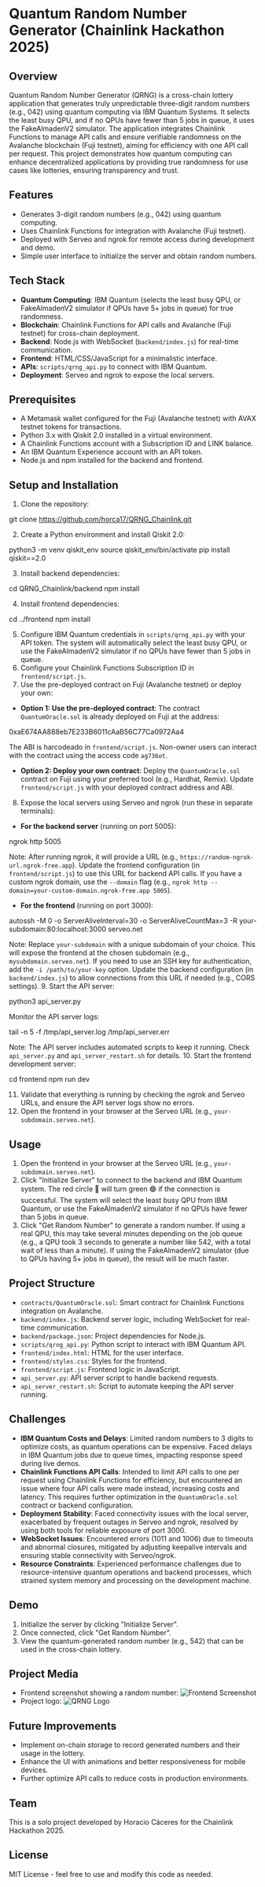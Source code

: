 # Quantum Random Number Generator (Chainlink Hackathon 2025)

## Overview

Quantum Random Number Generator (QRNG) is a cross-chain lottery application that generates truly unpredictable three-digit random numbers (e.g., 042) using quantum computing via IBM Quantum Systems. It selects the least busy QPU, and if no QPUs have fewer than 5 jobs in queue, it uses the FakeAlmadenV2 simulator. The application integrates Chainlink Functions to manage API calls and ensure verifiable randomness on the Avalanche blockchain (Fuji testnet), aiming for efficiency with one API call per request. This project demonstrates how quantum computing can enhance decentralized applications by providing true randomness for use cases like lotteries, ensuring transparency and trust.

## Features

- Generates 3-digit random numbers (e.g., 042) using quantum computing.
- Uses Chainlink Functions for integration with Avalanche (Fuji testnet).
- Deployed with Serveo and ngrok for remote access during development and demo.
- Simple user interface to initialize the server and obtain random numbers.

## Tech Stack

- **Quantum Computing**: IBM Quantum (selects the least busy QPU, or FakeAlmadenV2 simulator if QPUs have 5+ jobs in queue) for true randomness.
- **Blockchain**: Chainlink Functions for API calls and Avalanche (Fuji testnet) for cross-chain deployment.
- **Backend**: Node.js with WebSocket (`backend/index.js`) for real-time communication.
- **Frontend**: HTML/CSS/JavaScript for a minimalistic interface.
- **APIs**: `scripts/qrng_api.py` to connect with IBM Quantum.
- **Deployment**: Serveo and ngrok to expose the local servers.

## Prerequisites

- A Metamask wallet configured for the Fuji (Avalanche testnet) with AVAX testnet tokens for transactions.
- Python 3.x with Qiskit 2.0 installed in a virtual environment.
- A Chainlink Functions account with a Subscription ID and LINK balance.
- An IBM Quantum Experience account with an API token.
- Node.js and npm installed for the backend and frontend.

## Setup and Installation

1. Clone the repository:

git clone https://github.com/horca17/QRNG_Chainlink.git

2. Create a Python environment and install Qiskit 2.0:

python3 -m venv qiskit_env
source qiskit_env/bin/activate
pip install qiskit==2.0

3. Install backend dependencies:

cd QRNG_Chainlink/backend
npm install

4. Install frontend dependencies:

cd ../frontend
npm install

5. Configure IBM Quantum credentials in `scripts/qrng_api.py` with your API token. The system will automatically select the least busy QPU, or use the FakeAlmadenV2 simulator if no QPUs have fewer than 5 jobs in queue.
6. Configure your Chainlink Functions Subscription ID in `frontend/script.js`.
7. Use the pre-deployed contract on Fuji (Avalanche testnet) or deploy your own:
- **Option 1: Use the pre-deployed contract**:
  The contract `QuantumOracle.sol` is already deployed on Fuji at the address:

0xaE674AA888eb7E233B6011cAaB56C77Ca0972Aa4

The ABI is harcodeado in `frontend/script.js`. Non-owner users can interact with the contract using the access code `ag736ot`.
- **Option 2: Deploy your own contract**:
Deploy the `QuantumOracle.sol` contract on Fuji using your preferred tool (e.g., Hardhat, Remix). Update `frontend/script.js` with your deployed contract address and ABI.
8. Expose the local servers using Serveo and ngrok (run these in separate terminals):
- **For the backend server** (running on port 5005):

ngrok http 5005

Note: After running ngrok, it will provide a URL (e.g., `https://random-ngrok-url.ngrok-free.app`). Update the frontend configuration (in `frontend/script.js`) to use this URL for backend API calls. If you have a custom ngrok domain, use the `--domain` flag (e.g., `ngrok http --domain=your-custom-domain.ngrok-free.app 5005`).
- **For the frontend** (running on port 3000):

autossh -M 0 -o ServerAliveInterval=30 -o ServerAliveCountMax=3 -R your-subdomain:80:localhost:3000 serveo.net

Note: Replace `your-subdomain` with a unique subdomain of your choice. This will expose the frontend at the chosen subdomain (e.g., `mysubdomain.serveo.net`). If you need to use an SSH key for authentication, add the `-i /path/to/your-key` option. Update the backend configuration (in `backend/index.js`) to allow connections from this URL if needed (e.g., CORS settings).
9. Start the API server:

python3 api_server.py

Monitor the API server logs:

tail -n 5 -f /tmp/api_server.log /tmp/api_server.err

Note: The API server includes automated scripts to keep it running. Check `api_server.py` and `api_server_restart.sh` for details.
10. Start the frontend development server:

cd frontend
npm run dev

11. Validate that everything is running by checking the ngrok and Serveo URLs, and ensure the API server logs show no errors.
12. Open the frontend in your browser at the Serveo URL (e.g., `your-subdomain.serveo.net`).

## Usage

1. Open the frontend in your browser at the Serveo URL (e.g., `your-subdomain.serveo.net`).
2. Click "Initialize Server" to connect to the backend and IBM Quantum system. The red circle 🔴 will turn green 🟢 if the connection is successful. The system will select the least busy QPU from IBM Quantum, or use the FakeAlmadenV2 simulator if no QPUs have fewer than 5 jobs in queue.
3. Click "Get Random Number" to generate a random number. If using a real QPU, this may take several minutes depending on the job queue (e.g., a QPU took 3 seconds to generate a number like 542, with a total wait of less than a minute). If using the FakeAlmadenV2 simulator (due to QPUs having 5+ jobs in queue), the result will be much faster.

## Project Structure

- `contracts/QuantumOracle.sol`: Smart contract for Chainlink Functions integration on Avalanche.
- `backend/index.js`: Backend server logic, including WebSocket for real-time communication.
- `backend/package.json`: Project dependencies for Node.js.
- `scripts/qrng_api.py`: Python script to interact with IBM Quantum API.
- `frontend/index.html`: HTML for the user interface.
- `frontend/styles.css`: Styles for the frontend.
- `frontend/script.js`: Frontend logic in JavaScript.
- `api_server.py`: API server script to handle backend requests.
- `api_server_restart.sh`: Script to automate keeping the API server running.

## Challenges

- **IBM Quantum Costs and Delays**: Limited random numbers to 3 digits to optimize costs, as quantum operations can be expensive. Faced delays in IBM Quantum jobs due to queue times, impacting response speed during live demos.
- **Chainlink Functions API Calls**: Intended to limit API calls to one per request using Chainlink Functions for efficiency, but encountered an issue where four API calls were made instead, increasing costs and latency. This requires further optimization in the `QuantumOracle.sol` contract or backend configuration.
- **Deployment Stability**: Faced connectivity issues with the local server, exacerbated by frequent outages in Serveo and ngrok, resolved by using both tools for reliable exposure of port 3000.
- **WebSocket Issues**: Encountered errors (1011 and 1006) due to timeouts and abnormal closures, mitigated by adjusting keepalive intervals and ensuring stable connectivity with Serveo/ngrok.
- **Resource Constraints**: Experienced performance challenges due to resource-intensive quantum operations and backend processes, which strained system memory and processing on the development machine.

## Demo

1. Initialize the server by clicking "Initialize Server".
2. Once connected, click "Get Random Number".
3. View the quantum-generated random number (e.g., 542) that can be used in the cross-chain lottery.

## Project Media

- Frontend screenshot showing a random number:
![Frontend Screenshot](images/frontend-screenshot.jpg)
- Project logo:
![QRNG Logo](images/qrng-logo.png)

## Future Improvements

- Implement on-chain storage to record generated numbers and their usage in the lottery.
- Enhance the UI with animations and better responsiveness for mobile devices.
- Further optimize API calls to reduce costs in production environments.

## Team

This is a solo project developed by Horacio Cáceres for the Chainlink Hackathon 2025.

## License

MIT License - feel free to use and modify this code as needed.



